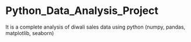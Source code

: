# Python_Data_Analysis_Project
It is a complete analysis of diwali sales data using python (numpy, pandas, matplotlib, seaborn)
